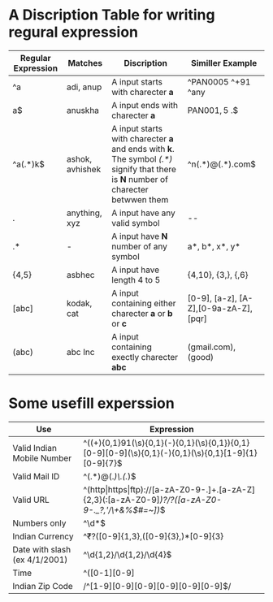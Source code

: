 A Discription Table for writing regural expression
==================================================

|Regular Expression  	|Matches  	|Discription  	|Similler Example  	|
|---	|---	|---	|---	|
|^a  	|adi, anup  	|A input starts with charecter **a**  	| ^PAN0005 ^+91 ^any	|
|a$  	|anuskha  	|A input ends with charecter **a**  	|PAN001$, 5$ \.$  	|
|^a(.\*)k$  	|ashok, avhishek  	|A input starts with charecter **a** and ends with **k**. The symbol *(.\*)* signify that there is **N** number of charecter betwwen them  	| ^n(.\*)@(.\*).com$  	|
|.  	|anything, xyz  	|A input have any valid symbol  	| --	|
|.*  	|-  	|A input have **N** number of any symbol  	| a*, b*, x*, y*	|
|{4,5}  	|asbhec  	|A input have length 4 to 5  	| {4,10}, {3,}, {,6}	|
|\[abc\]  	|kodak, cat  	|A input containing either charecter **a** or **b** or **c**  	| [0-9], [a-z], [A-Z],[0-9a-zA-Z],[pqr]	|
|(abc)  	|abc Inc  	|A input containing exectly charecter **abc**  	| (gmail.com), (good)	|

# Some usefill experssion
|Use   |Expression   |
|---|---|
|Valid Indian Mobile Number   |^((\+){0,1}91(\s){0,1}(\-){0,1}(\s){0,1}){0,1}\[0-9\]\[0-9\](\s){0,1}(\-){0,1}(\s){0,1}[1-9]{1}[0-9]{7}$   |
|Valid Mail ID   |^(.\*)@(.*)\\.(.*)$   |
|Valid URL   |^(http\|https\|ftp)\:\/\/[a-zA-Z0-9\-\.]+\.[a-zA-Z]{2,3}(:[a-zA-Z0-9]*)?\/?([a-zA-Z0-9\-\._\?\,\'\/\\\+&amp;%\$#\=~])*$   |
|Numbers only   |^\d*$   |
|Indian Currency   |^₹?([0-9]{1,3},([0-9]{3},)\*[0-9]{3}|[0-9]+)(.[0-9][0-9])?$   |
|Date with slash (ex 4/1/2001)   |^\d{1,2}\/\d{1,2}\/\d{4}$   |
|Time   |^([0-1][0-9]|[2][0-3]):([0-5][0-9])$   |
|Indian Zip Code   |/^[1-9][0-9][0-9][0-9][0-9][0-9]$/   |
